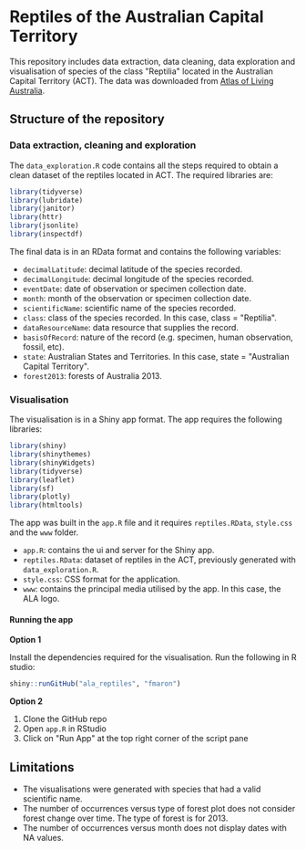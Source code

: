 # Reptiles of the Australian Capital Territory

This repository includes data extraction, data cleaning, data exploration and visualisation of species of the class "Reptilia" located in the Australian Capital Territory (ACT). The data was downloaded from [Atlas of Living Australia](https://www.ala.org.au/).


## Structure of the repository

### Data extraction, cleaning and exploration

The `data_exploration.R` code contains all the steps required to obtain a clean dataset of the reptiles located in ACT. The required libraries are:

```r
library(tidyverse)
library(lubridate)
library(janitor)
library(httr)
library(jsonlite)
library(inspectdf)
```

The final data is in an RData format and contains the following variables:

- `decimalLatitude`: decimal latitude of the species recorded.
- `decimalLongitude`: decimal longitude of the species recorded.
- `eventDate`: date of observation or specimen collection date.
- `month`: month of the observation or specimen collection date.
- `scientificName`: scientific name of the species recorded.
- `class`: class of the species recorded. In this case, class = "Reptilia".
- `dataResourceName`: data resource that supplies the record.
- `basisOfRecord`: nature of the record (e.g. specimen, human observation, fossil, etc).
- `state`: Australian States and Territories. In this case, state = "Australian Capital Territory".
- `forest2013`: forests of Australia 2013.

### Visualisation

The visualisation is in a Shiny app format. The app requires the following libraries:

```r
library(shiny)
library(shinythemes)
library(shinyWidgets)
library(tidyverse)
library(leaflet)
library(sf)
library(plotly)
library(htmltools)
```

The app was built in the `app.R` file and it requires `reptiles.RData`, `style.css` and the `www` folder. 

- `app.R`: contains the ui and server for the Shiny app.
- `reptiles.RData`: dataset of reptiles in the ACT, previously generated with `data_exploration.R`.
- `style.css`: CSS format for the application.
- `www`: contains the principal media utilised by the app. In this case, the ALA logo.

#### Running the app

**Option 1**

Install the dependencies required for the visualisation. Run the following in R studio:

```r
shiny::runGitHub("ala_reptiles", "fmaron")
```

**Option 2**

1. Clone the GitHub repo
2. Open `app.R` in RStudio
3. Click on "Run App" at the top right corner of the script pane


## Limitations

- The visualisations were generated with species that had a valid scientific name.
- The number of occurrences versus type of forest plot does not consider forest change over time. The type of forest is for 2013.
- The number of occurrences versus month does not display dates with NA values.


